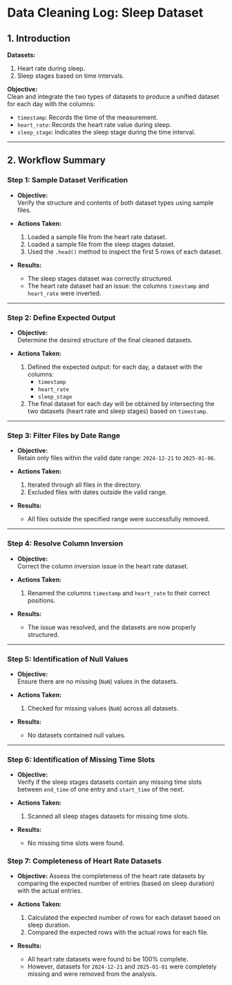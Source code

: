 # Data Cleaning Log: Sleep Dataset

## 1. Introduction
**Datasets:**  
1. Heart rate during sleep.  
2. Sleep stages based on time intervals.  

**Objective:**  
Clean and integrate the two types of datasets to produce a unified dataset for each day with the columns:
- `timestamp`: Records the time of the measurement.  
- `heart_rate`: Records the heart rate value during sleep.  
- `sleep_stage`: Indicates the sleep stage during the time interval.

---

## 2. Workflow Summary

### **Step 1: Sample Dataset Verification**
- **Objective:**  
  Verify the structure and contents of both dataset types using sample files.

- **Actions Taken:**  
  1. Loaded a sample file from the heart rate dataset.  
  2. Loaded a sample file from the sleep stages dataset.  
  3. Used the `.head()` method to inspect the first 5 rows of each dataset.

- **Results:**  
  - The sleep stages dataset was correctly structured.  
  - The heart rate dataset had an issue: the columns `timestamp` and `heart_rate` were inverted.

---

### **Step 2: Define Expected Output**
- **Objective:**  
  Determine the desired structure of the final cleaned datasets.  

- **Actions Taken:**  
  1. Defined the expected output: for each day, a dataset with the columns:
     - `timestamp`
     - `heart_rate`
     - `sleep_stage`
  2. The final dataset for each day will be obtained by intersecting the two datasets (heart rate and sleep stages) based on `timestamp`.

---

### **Step 3: Filter Files by Date Range**
- **Objective:**  
  Retain only files within the valid date range: `2024-12-21` to `2025-01-06`.  

- **Actions Taken:**  
  1. Iterated through all files in the directory.
  2. Excluded files with dates outside the valid range.

- **Results:**  
  - All files outside the specified range were successfully removed.

---

### **Step 4: Resolve Column Inversion**
- **Objective:**  
  Correct the column inversion issue in the heart rate dataset.  

- **Actions Taken:**  
  1. Renamed the columns `timestamp` and `heart_rate` to their correct positions.  

- **Results:**  
  - The issue was resolved, and the datasets are now properly structured.

---

### **Step 5: Identification of Null Values**
- **Objective:**  
  Ensure there are no missing (`NaN`) values in the datasets. 

- **Actions Taken:**  
  1. Checked for missing values (`NaN`) across all datasets.  

- **Results:**  
  - No datasets contained null values.

---

### **Step 6: Identification of Missing Time Slots**
- **Objective:**  
  Verify if the sleep stages datasets contain any missing time slots between `end_time` of one entry and `start_time` of the next. 

- **Actions Taken:**  
  1. Scanned all sleep stages datasets for missing time slots.  

- **Results:**  
  - No missing time slots were found.

### **Step 7: Completeness of Heart Rate Datasets**
- **Objective:**
  Assess the completeness of the heart rate datasets by comparing the expected number of entries (based on sleep duration) with the actual entries.

- **Actions Taken:**  
  1. Calculated the expected number of rows for each dataset based on sleep duration.
  2. Compared the expected rows with the actual rows for each file.

- **Results:**  
  - All heart rate datasets were found to be 100% complete.
  - However, datasets for `2024-12-21` and `2025-01-01` were completely missing and were removed from the analysis.